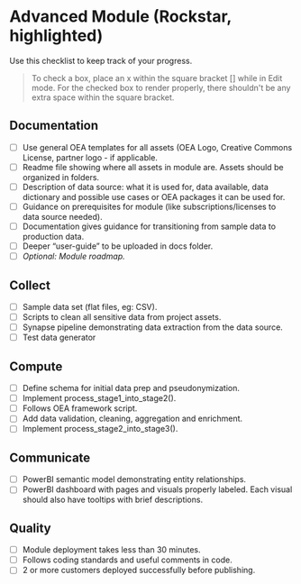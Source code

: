 # Advanced Module (Rockstar, highlighted)
Use this checklist to keep track of your progress. 

> To check a box, place an x within the square bracket [] while in Edit mode. For the checked box to render properly, there shouldn't be any extra space within the square bracket.

## Documentation
- [ ] Use general OEA templates for all assets (OEA Logo, Creative Commons License, partner logo - if applicable.
- [ ] Readme file showing where all assets in module are. Assets should be organized in folders.
- [ ] Description of data source: what it is used for, data available, data dictionary and possible use cases or OEA packages it can be used for.
- [ ] Guidance on prerequisites for module (like subscriptions/licenses to data source needed).
- [ ] Documentation gives guidance for transitioning from sample data to production data.
- [ ] Deeper “user-guide” to be uploaded in docs folder.
- [ ] _Optional: Module roadmap._

## Collect
- [ ] Sample data set (flat files, eg: CSV).
- [ ] Scripts to clean all sensitive data from project assets.
- [ ] Synapse pipeline demonstrating data extraction from the data source.
- [ ] Test data generator

## Compute
- [ ] Define schema for initial data prep and pseudonymization.
- [ ] Implement process_stage1_into_stage2().
- [ ] Follows OEA framework script.
- [ ] Add data validation, cleaning, aggregation and enrichment.
- [ ] Implement process_stage2_into_stage3().

## Communicate
- [ ] PowerBI semantic model demonstrating entity relationships.
- [ ] PowerBI dashboard with pages and visuals properly labeled. Each visual should also have tooltips with brief descriptions.

## Quality
- [ ] Module deployment takes less than 30 minutes.
- [ ] Follows coding standards and useful comments in code.
- [ ] 2 or more customers deployed successfully before publishing.
